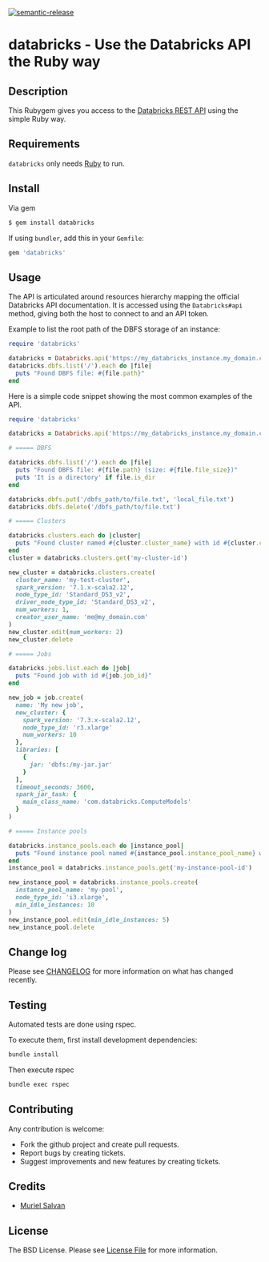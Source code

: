 [![semantic-release](https://img.shields.io/badge/%20%20%F0%9F%93%A6%F0%9F%9A%80-semantic--release-e10079.svg)](https://github.com/semantic-release/semantic-release)

# databricks - Use the Databricks API the Ruby way

## Description

This Rubygem gives you access to the [Databricks REST API](https://docs.databricks.com/dev-tools/api/latest/index.html) using the simple Ruby way.

## Requirements

`databricks` only needs [Ruby](https://www.ruby-lang.org/) to run.

## Install

Via gem

``` bash
$ gem install databricks
```

If using `bundler`, add this in your `Gemfile`:

``` ruby
gem 'databricks'
```

## Usage

The API is articulated around resources hierarchy mapping the official Databricks API documentation.
It is accessed using the `Databricks#api` method, giving both the host to connect to and an API token.

Example to list the root path of the DBFS storage of an instance:
```ruby
require 'databricks'

databricks = Databricks.api('https://my_databricks_instance.my_domain.com', '123456789abcdef123456789abcdef')
databricks.dbfs.list('/').each do |file|
  puts "Found DBFS file: #{file.path}"
end
```

Here is a simple code snippet showing the most common examples of the API.

```ruby
require 'databricks'

databricks = Databricks.api('https://my_databricks_instance.my_domain.com', '123456789abcdef123456789abcdef')

# ===== DBFS

databricks.dbfs.list('/').each do |file|
  puts "Found DBFS file: #{file.path} (size: #{file.file_size})"
  puts 'It is a directory' if file.is_dir
end

databricks.dbfs.put('/dbfs_path/to/file.txt', 'local_file.txt')
databricks.dbfs.delete('/dbfs_path/to/file.txt')

# ===== Clusters

databricks.clusters.each do |cluster|
  puts "Found cluster named #{cluster.cluster_name} with id #{cluster.cluster_id} using Spark #{cluster.spark_version} in state #{cluster.state}"
end
cluster = databricks.clusters.get('my-cluster-id')

new_cluster = databricks.clusters.create(
  cluster_name: 'my-test-cluster',
  spark_version: '7.1.x-scala2.12',
  node_type_id: 'Standard_DS3_v2',
  driver_node_type_id: 'Standard_DS3_v2',
  num_workers: 1,
  creator_user_name: 'me@my_domain.com'
)
new_cluster.edit(num_workers: 2)
new_cluster.delete

# ===== Jobs

databricks.jobs.list.each do |job|
  puts "Found job with id #{job.job_id}"
end

new_job = job.create(
  name: 'My new job',
  new_cluster: {
    spark_version: '7.3.x-scala2.12',
    node_type_id: 'r3.xlarge'
    num_workers: 10
  },
  libraries: [
    {
      jar: 'dbfs:/my-jar.jar'
    }
  ],
  timeout_seconds: 3600,
  spark_jar_task: {
    main_class_name: 'com.databricks.ComputeModels'
  }
)

# ===== Instance pools

databricks.instance_pools.each do |instance_pool|
  puts "Found instance pool named #{instance_pool.instance_pool_name} with id #{instance_pool.instance_pool_id} and max capacity #{instance_pool.max_capacity}"
end
instance_pool = databricks.instance_pools.get('my-instance-pool-id')

new_instance_pool = databricks.instance_pools.create(
  instance_pool_name: 'my-pool',
  node_type_id: 'i3.xlarge',
  min_idle_instances: 10
)
new_instance_pool.edit(min_idle_instances: 5)
new_instance_pool.delete

```

## Change log

Please see [CHANGELOG](CHANGELOG.md) for more information on what has changed recently.

## Testing

Automated tests are done using rspec.

To execute them, first install development dependencies:

```bash
bundle install
```

Then execute rspec

```bash
bundle exec rspec
```

## Contributing

Any contribution is welcome:
* Fork the github project and create pull requests.
* Report bugs by creating tickets.
* Suggest improvements and new features by creating tickets.

## Credits

- [Muriel Salvan](https://x-aeon.com/muriel)

## License

The BSD License. Please see [License File](LICENSE.md) for more information.
